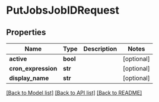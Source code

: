 # PutJobsJobIDRequest

## Properties
Name | Type | Description | Notes
------------ | ------------- | ------------- | -------------
**active** | **bool** |  | [optional] 
**cron_expression** | **str** |  | [optional] 
**display_name** | **str** |  | [optional] 

[[Back to Model list]](../README.md#documentation-for-models) [[Back to API list]](../README.md#documentation-for-api-endpoints) [[Back to README]](../README.md)

